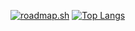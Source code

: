 [![roadmap.sh](https://api.roadmap.sh/v1-badge/tall/656342005145316d2573d394?variant=dark)](https://roadmap.sh)
[![Top Langs](https://github-readme-stats.vercel.app/api/top-langs/?username=VoidTsundere&title_color=ffffff&text_color=f9fafb&bg_color=0c1117&border_color=212934)](https://github.com/anuraghazra/github-readme-stats)

<!--
**VoidTsundere/VoidTsundere** is a ✨ _special_ ✨ repository because its `README.md` (this file) appears on your GitHub profile.

Here are some ideas to get you started:

- 🔭 I’m currently working on ...
- 🌱 I’m currently learning ...
- 👯 I’m looking to collaborate on ...
- 🤔 I’m looking for help with ...
- 💬 Ask me about ...
- 📫 How to reach me: ...
- 😄 Pronouns: ...
- ⚡ Fun fact: ...
-->
